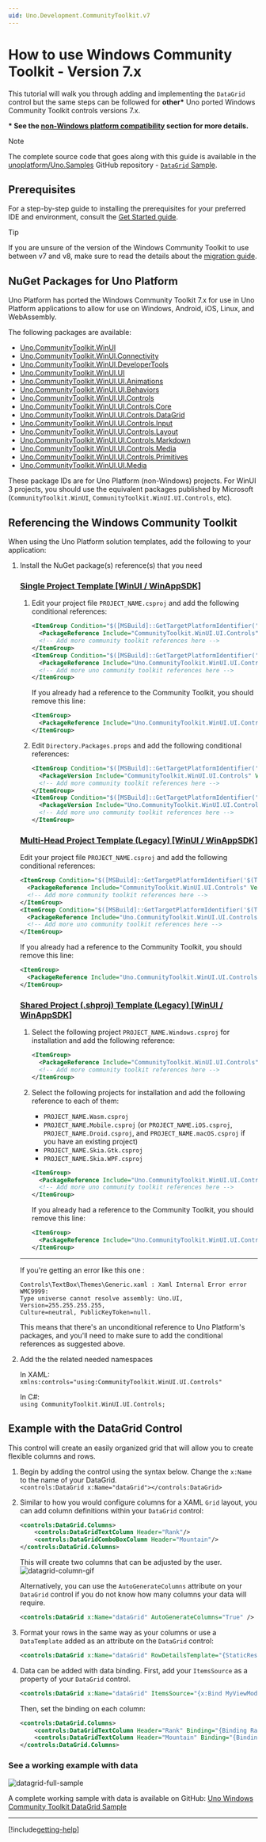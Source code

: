 ```yaml
---
uid: Uno.Development.CommunityToolkit.v7
---
```


# How to use Windows Community Toolkit - Version 7.x

This tutorial will walk you through adding and implementing the `DataGrid` control but the same steps can be followed for **other\*** Uno ported Windows Community Toolkit controls versions 7.x.

**\* See the [non-Windows platform compatibility](xref:Uno.Development.CommunityToolkit#non-windows-platform-compatibility) section for more details.**

> [!NOTE]
> The complete source code that goes along with this guide is available in the [unoplatform/Uno.Samples](https://github.com/unoplatform/Uno.Samples) GitHub repository - [`DataGrid` Sample](https://github.com/unoplatform/Uno.Samples/tree/master/UI/WindowsCommunityToolkit/Version-7.x/UnoWCTDataGridSample).

## Prerequisites

For a step-by-step guide to installing the prerequisites for your preferred IDE and environment, consult the [Get Started guide](xref:Uno.GetStarted).

> [!TIP]
> If you are unsure of the version of the Windows Community Toolkit to use between v7 and v8, make sure to read the details about the [migration guide](xref:Uno.Development.CommunityToolkit).

## NuGet Packages for Uno Platform

Uno Platform has ported the Windows Community Toolkit 7.x for use in Uno Platform applications to allow for use on Windows,
Android, iOS, Linux, and WebAssembly.

The following packages are available:

- [Uno.CommunityToolkit.WinUI](https://www.nuget.org/packages/Uno.CommunityToolkit.WinUI)
- [Uno.CommunityToolkit.WinUI.Connectivity](https://www.nuget.org/packages/Uno.CommunityToolkit.WinUI.Connectivity)
- [Uno.CommunityToolkit.WinUI.DeveloperTools](https://www.nuget.org/packages/Uno.CommunityToolkit.WinUI.DeveloperTools)
- [Uno.CommunityToolkit.WinUI.UI](https://www.nuget.org/packages/Uno.CommunityToolkit.WinUI.UI)
- [Uno.CommunityToolkit.WinUI.UI.Animations](https://www.nuget.org/packages/Uno.CommunityToolkit.WinUI.UI.Animations)
- [Uno.CommunityToolkit.WinUI.UI.Behaviors](https://www.nuget.org/packages/Uno.CommunityToolkit.WinUI.UI.Behaviors)
- [Uno.CommunityToolkit.WinUI.UI.Controls](https://www.nuget.org/packages/Uno.CommunityToolkit.WinUI.UI.Controls)
- [Uno.CommunityToolkit.WinUI.UI.Controls.Core](https://www.nuget.org/packages/Uno.CommunityToolkit.WinUI.UI.Controls.Core)
- [Uno.CommunityToolkit.WinUI.UI.Controls.DataGrid](https://www.nuget.org/packages/Uno.CommunityToolkit.WinUI.UI.Controls.DataGrid)
- [Uno.CommunityToolkit.WinUI.UI.Controls.Input](https://www.nuget.org/packages/Uno.CommunityToolkit.WinUI.UI.Controls.Input)
- [Uno.CommunityToolkit.WinUI.UI.Controls.Layout](https://www.nuget.org/packages/Uno.CommunityToolkit.WinUI.UI.Controls.Layout)
- [Uno.CommunityToolkit.WinUI.UI.Controls.Markdown](https://www.nuget.org/packages/Uno.CommunityToolkit.WinUI.UI.Controls.Markdown)
- [Uno.CommunityToolkit.WinUI.UI.Controls.Media](https://www.nuget.org/packages/Uno.CommunityToolkit.WinUI.UI.Controls.Media)
- [Uno.CommunityToolkit.WinUI.UI.Controls.Primitives](https://www.nuget.org/packages/Uno.CommunityToolkit.WinUI.UI.Controls.Primitives)
- [Uno.CommunityToolkit.WinUI.UI.Media](https://www.nuget.org/packages/Uno.CommunityToolkit.WinUI.UI.Media)

These package IDs are for Uno Platform (non-Windows) projects. For WinUI 3 projects, you should use the equivalent packages published by Microsoft (`CommunityToolkit.WinUI`, `CommunityToolkit.WinUI.UI.Controls`, etc).

## Referencing the Windows Community Toolkit

When using the Uno Platform solution templates, add the following to your application:

1. Install the NuGet package(s) reference(s) that you need

    ### [Single Project Template [WinUI / WinAppSDK]](#tab/singleproj)

    1. Edit your project file `PROJECT_NAME.csproj` and add the following conditional references:

        ```xml
        <ItemGroup Condition="$([MSBuild]::GetTargetPlatformIdentifier('$(TargetFramework)')) == 'windows'">
          <PackageReference Include="CommunityToolkit.WinUI.UI.Controls" />
          <!-- Add more community toolkit references here -->
        </ItemGroup>
        <ItemGroup Condition="$([MSBuild]::GetTargetPlatformIdentifier('$(TargetFramework)')) != 'windows'">
          <PackageReference Include="Uno.CommunityToolkit.WinUI.UI.Controls" />
          <!-- Add more uno community toolkit references here -->
        </ItemGroup>
        ```

        If you already had a reference to the Community Toolkit, you should remove this line:

        ```xml
        <ItemGroup>
          <PackageReference Include="Uno.CommunityToolkit.WinUI.UI.Controls" />
        </ItemGroup>
        ```

    1. Edit `Directory.Packages.props` and add the following conditional references:

        ```xml
        <ItemGroup Condition="$([MSBuild]::GetTargetPlatformIdentifier('$(TargetFramework)')) == 'windows'">
          <PackageVersion Include="CommunityToolkit.WinUI.UI.Controls" Version="7.1.2" />
          <!-- Add more community toolkit references here -->
        </ItemGroup>
        <ItemGroup Condition="$([MSBuild]::GetTargetPlatformIdentifier('$(TargetFramework)')) != 'windows'">
          <PackageVersion Include="Uno.CommunityToolkit.WinUI.UI.Controls" Version="7.1.200" />
          <!-- Add more uno community toolkit references here -->
        </ItemGroup>
        ```

    ### [Multi-Head Project Template (Legacy) [WinUI / WinAppSDK]](#tab/multihead-winui)

    Edit your project file `PROJECT_NAME.csproj` and add the following conditional references:

    ```xml
    <ItemGroup Condition="$([MSBuild]::GetTargetPlatformIdentifier('$(TargetFramework)')) == 'windows'">
      <PackageReference Include="CommunityToolkit.WinUI.UI.Controls" Version="7.1.2" />
      <!-- Add more community toolkit references here -->
    </ItemGroup>
    <ItemGroup Condition="$([MSBuild]::GetTargetPlatformIdentifier('$(TargetFramework)')) != 'windows'">
      <PackageReference Include="Uno.CommunityToolkit.WinUI.UI.Controls" Version="7.1.200" />
      <!-- Add more uno community toolkit references here -->
    </ItemGroup>
    ```

    If you already had a reference to the Community Toolkit, you should remove this line:

    ```xml
    <ItemGroup>
      <PackageReference Include="Uno.CommunityToolkit.WinUI.UI.Controls" Version="7.1.200" />
    </ItemGroup>
    ```

    ### [Shared Project (.shproj) Template (Legacy) [WinUI / WinAppSDK]](#tab/shproj-winui)

    1. Select the following project `PROJECT_NAME.Windows.csproj` for installation and add the following reference:

        ```xml
        <ItemGroup>
          <PackageReference Include="CommunityToolkit.WinUI.UI.Controls" Version="7.1.2" />
          <!-- Add more community toolkit references here -->
        </ItemGroup>
        ```

    1. Select the following projects for installation and add the following reference to each of them:
        - `PROJECT_NAME.Wasm.csproj`
        - `PROJECT_NAME.Mobile.csproj` (or `PROJECT_NAME.iOS.csproj`, `PROJECT_NAME.Droid.csproj`, and `PROJECT_NAME.macOS.csproj` if you have an existing project)
        - `PROJECT_NAME.Skia.Gtk.csproj`
        - `PROJECT_NAME.Skia.WPF.csproj`

        ```xml
        <ItemGroup>
          <PackageReference Include="Uno.CommunityToolkit.WinUI.UI.Controls" Version="7.1.200" />
          <!-- Add more uno community toolkit references here -->
        </ItemGroup>
        ```

        If you already had a reference to the Community Toolkit, you should remove this line:

        ```xml
        <ItemGroup>
          <PackageReference Include="Uno.CommunityToolkit.WinUI.UI.Controls" Version="7.1.200" />
        </ItemGroup>
        ```

    ---

    If you're getting an error like this one :

    ```console
    Controls\TextBox\Themes\Generic.xaml : Xaml Internal Error error WMC9999: 
    Type universe cannot resolve assembly: Uno.UI, Version=255.255.255.255, 
    Culture=neutral, PublicKeyToken=null.
    ```

    This means that there's an unconditional reference to Uno Platform's packages, and you'll need to make sure to add the conditional references as suggested above.

1. Add the the related needed namespaces

      In XAML:  
        ```xmlns:controls="using:CommunityToolkit.WinUI.UI.Controls"```

      In C#:  
        ```using CommunityToolkit.WinUI.UI.Controls;```

## Example with the DataGrid Control

This control will create an easily organized grid that will allow you to create flexible columns and rows.

1. Begin by adding the control using the syntax below. Change the `x:Name` to the name of your DataGrid.  
```<controls:DataGrid x:Name="dataGrid"></controls:DataGrid>```

2. Similar to how you would configure columns for a XAML `Grid` layout, you can add column definitions within your `DataGrid` control:

    ```xml
    <controls:DataGrid.Columns>
        <controls:DataGridTextColumn Header="Rank"/>
        <controls:DataGridComboBoxColumn Header="Mountain"/>
    </controls:DataGrid.Columns>
    ```

    This will create two columns that can be adjusted by the user.
    ![datagrid-column-gif](Assets/datagrid-basic-columns.gif)

    Alternatively, you can use the `AutoGenerateColumns` attribute on your `DataGrid` control if you do not know how many columns your data will require.  

    ```xml
    <controls:DataGrid x:Name="dataGrid" AutoGenerateColumns="True" />
    ```

3. Format your rows in the same way as your columns or use a `DataTemplate` added as an attribute on the `DataGrid` control:

    ```xml
    <controls:DataGrid x:Name="dataGrid" RowDetailsTemplate="{StaticResource RowDetailsTemplate}">
    ```

4. Data can be added with data binding. First, add your `ItemsSource` as a property of your `DataGrid` control.  

    ```xml
    <controls:DataGrid x:Name="dataGrid" ItemsSource="{x:Bind MyViewModel.Customers}" />  
    ```

    Then, set the binding on each column:

    ```xml
    <controls:DataGrid.Columns>
        <controls:DataGridTextColumn Header="Rank" Binding="{Binding Rank}" Tag="Rank" />
        <controls:DataGridTextColumn Header="Mountain" Binding="{Binding Mountain}" Tag="Mountain" />
    </controls:DataGrid.Columns>
    ```

### See a working example with data

![datagrid-full-sample](Assets/datagrid-full-sample.gif)

A complete working sample with data is available on GitHub: [Uno Windows Community Toolkit DataGrid Sample](https://github.com/unoplatform/Uno.Samples/tree/master/UI/WindowsCommunityToolkit/Version-7.x/UnoWCTDataGridSample)

---

[!include[getting-help](includes/getting-help.md)]
